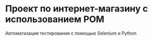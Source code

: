 # Проект по интернет-магазину с использованием POM
Автоматизация тестирования с помощью Selenium и Python

